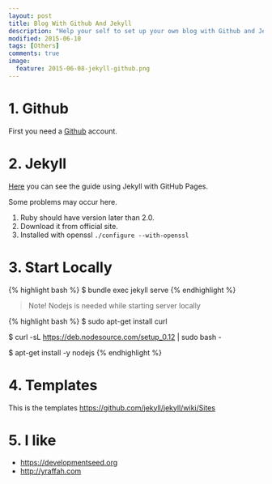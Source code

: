 ```yaml
---
layout: post
title: Blog With Github And Jekyll
description: "Help your self to set up your own blog with Github and Jekyll."
modified: 2015-06-10
tags: [Others]
comments: true
image:
  feature: 2015-06-08-jekyll-github.png
---
```


# 1. Github

First you need a 
<a href="https://github.com/" target="_blank">Github</a> account.


# 2. Jekyll

<a href="https://help.github.com/articles/using-jekyll-with-pages/" target="_blank">Here</a> you can see the guide using Jekyll with GitHub Pages.

Some problems may occur here.

1. Ruby should have version later than 2.0.
2. Download it from official site.
3. Installed with openssl ``./configure --with-openssl``


# 3. Start Locally

{% highlight bash %}
$ bundle exec jekyll serve
{% endhighlight %}

> Note! Nodejs is needed while starting server locally

{% highlight bash %}
$ sudo apt-get install curl

$ curl -sL https://deb.nodesource.com/setup_0.12 | sudo bash -

$ apt-get install -y nodejs
{% endhighlight %}

# 4. Templates

This is the templates <a href="https://github.com/jekyll/jekyll/wiki/Sites" target="_blank">https://github.com/jekyll/jekyll/wiki/Sites</a>

# 5. I like

* <a href="https://developmentseed.org/" target="_blank">https://developmentseed.org</a>
* <a href="http://yraffah.com/" target="_blank">http://yraffah.com</a>

